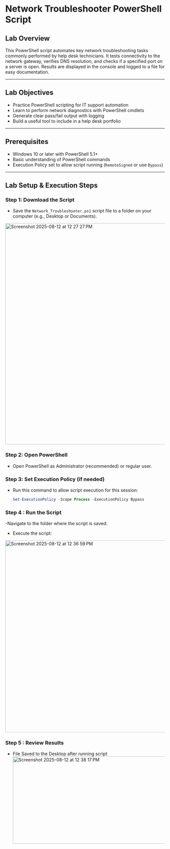 # Network Troubleshooter PowerShell Script

## Lab Overview
This PowerShell script automates key network troubleshooting tasks commonly performed by help desk technicians. It tests connectivity to the network gateway, verifies DNS resolution, and checks if a specified port on a server is open. Results are displayed in the console and logged to a file for easy documentation.

---

## Lab Objectives
- Practice PowerShell scripting for IT support automation  
- Learn to perform network diagnostics with PowerShell cmdlets  
- Generate clear pass/fail output with logging  
- Build a useful tool to include in a help desk portfolio  

---

## Prerequisites
- Windows 10 or later with PowerShell 5.1+  
- Basic understanding of PowerShell commands  
- Execution Policy set to allow script running (`RemoteSigned` or use `Bypass`)  

---

## Lab Setup & Execution Steps

### Step 1: Download the Script
- Save the `Network_Troubleshooter.ps1` script file to a folder on your computer (e.g., Desktop or Documents).
<img width="1019" height="698" alt="Screenshot 2025-08-12 at 12 27 27 PM" src="https://github.com/user-attachments/assets/95e302c6-f62f-4d8c-9d7b-d1a1fe7ba22a" />

### Step 2: Open PowerShell
- Open PowerShell as Administrator (recommended) or regular user.

### Step 3: Set Execution Policy (if needed)
- Run this command to allow script execution for this session:  
  ```powershell
  Set-ExecutionPolicy -Scope Process -ExecutionPolicy Bypass
  
### Step 4 : Run the Script 
-Navigate to the folder where the script is saved:

- Execute the script:
  
<img width="912" height="606" alt="Screenshot 2025-08-12 at 12 36 59 PM" src="https://github.com/user-attachments/assets/00bd07a7-d735-4a87-8d01-5fc3587288c1" />

### Step 5 : Review Results 
- File Saved to the Desktop after running script
  <img width="569" height="276" alt="Screenshot 2025-08-12 at 12 38 17 PM" src="https://github.com/user-attachments/assets/252068d1-d0da-4404-b726-c8098c3e47ef" />

